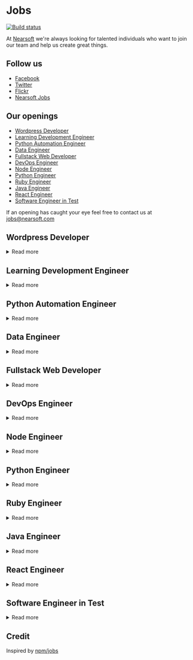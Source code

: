 # Jobs

[![Build status](https://img.shields.io/travis/Nearsoft/jobs.svg)](https://travis-ci.org/Nearsoft/jobs)

At [Nearsoft](https://nearsoft.com) we're always looking for talented individuals who want to join our team and help us create great things.

## Follow us

* [Facebook](https://www.facebook.com/NearsoftInc)
* [Twitter](https://twitter.com/nearsoft)
* [Flickr](https://www.flickr.com/photos/nearsoft)
* [Nearsoft Jobs](http://nearsoftjobs.com)

## Our openings

<!-- yaspeller ignore:start -->

* [Wordpress Developer](#wordpress-developer)
* [Learning Development Engineer](#learning-development-engineer)
* [Python Automation Engineer](#python-automation-engineer)
* [Data Engineer](#data-engineer)
* [Fullstack Web Developer](#fullstack-web-developer)
* [DevOps Engineer](#devops-engineer)
* [Node Engineer](#node-engineer)
* [Python Engineer](#python-engineer)
* [Ruby Engineer](#ruby-engineer)
* [Java Engineer](#java-engineer)
* [React Engineer](#react-engineer)
* [Software Engineer in Test](#software-engineer-in-test)


<!-- yaspeller ignore:end -->

If an opening has caught your eye feel free to contact us at jobs@nearsoft.com



## Wordpress Developer

<details><summary>Read more</summary>
  
We are seeking a candidate with experience in JavaScript, CSS and responsive UI.
The ideal WordPress candidate would have hands-on experience with the WordPress REST API and Advanced Custom Fields (ACF).
  
 </details>
    
    
## Learning Development Engineer 

<details><summary>Read more</summary>
  
### Your responsibilities:

* Research, write, update and create scalable resources, help articles and guides related to online teaching and learning
Analyze data related to pedagogical L&D needs and support services
* Create training programs for face to face and online Teaching and Learning workshops
* Support impact evaluation and measurement processes for L&D
* Build up dev teams from the academy. Work with a client for a couple of months, and then leave a functional team 
* You’ll support us on the development of our junior developers to make progress each week and help them excel in their role and be on the way to become senior developers

### Your skills:

* 5+ years experience building software using multiple tech stacks
* A Passion for education or mentoring
* Proven research skills, excellent analytical skills
* Superior writing skills
* Ability to work independently and deliver results with clear deadlines
* Quick to learn new technologies, methods and work styles
* Shows Interest in learning more about teaching and learning online
* Background in online learning is an advantage

  </details>
 
    
## Python Automation Engineer 

<details><summary>Read more</summary>
  
  * 3-5 years experience in Software Quality with strong demonstrable automation skills in Selenium, Python, PHP or a scripting language used for test regression
* Ability to not only automation but manually test and apply manual tests to regression scripts quickly and seamlessly to sprint tasks
* Junior/Mid-level Agile experience working with onsite and offsite teams within an Agile Development Life Cycle
* Experience leading a small, agile quality team across multiple teams and sprints
* Believe in working with other SCRUM teams and context switching when the team and business needs call for the help.

</details>


## Data Engineer 

<details><summary>Read more</summary>

We looking for a Data Engineer experienced in Python, AWS and Data Integration technologies. 
The CTI Data Engineering team is responsible for designing and developing the Enterprise Data Platform including a Serverless Data Lake and Data Warehouse, core application pipelines, reporting solutions, machine learning and predictive analytics. If you are a critical thinker with a solid track record of developing data solutions and solving complex problems, we want you to join our team! You will play a vital role in designing and developing our next generation datapipelines and data platform. Join the team and prototype new internal and external data product ideas and concepts!

### Responsibilities

* Build and maintain multiple data pipelines to ingest new data sources (APIs, Files, Streaming, Databases, Email, etc.) and support products used by both external users and internal teams
* Optimize infrastructure and pipelines by building DataOps tools to evaluate and automatically monitor data quality, auto-scale serverless infrastructure, and develop data driven pipelines
* Work with our data science and product management teams to design, rapidly prototype, and productize new internal and external data product ideas and capabilities
* Work with the data engineering team to migrate and enhance our existing Pentaho-based ETL pipeline to a new Python-based system and develop a serverlesscloud data lake to augment our existing Snowflake Data Warehouse
* Conquer complex problems by finding new ways to solve with simple, efficient approaches with focus on reliability, scalability, quality and cost of our platforms
* Build processes supporting data transformation, data structures metadata, and workload management
* Collaborate with the team to perform root cause analysis and audit internal and external data and processes to help answer specific business questions

### REQUIREMENTS

* 5+ years of professional data engineering experience
* Strong SQL and Python skills including knowledge of Python libraries / frameworks
* Comfortable working directly with data analytics to bridge business requirements with data engineering
* Experience with AWS tools including EMR/Athena, S3, Kinesis, API Gateway, LAMBDA, Athena, etc.
* Excellent troubleshooting and problem-solving skills
* Experience with workflow management tools (Airflow, Oozie, Azkaban, Luigi, etc.)
* Ability to operate in an agile, entrepreneurial start-up environment, and prioritize
* Excellent communication and teamwork, and a passion to learn
* Experience with Data Integration Technologies (Pentaho, Talend, Informatica, Glue, etc.)
* Experience with Snowflake, Redshift or other MPP databases is a plus
* Familiarity with distributed computing platforms (e.g. Hadoop, Spark, Storm)

</details>


## Fullstack Web Developer

<details><summary>Read more</summary>

The right individual for this role will be a passionate, motivated, and energetic developer who takes initiative, enjoys finding solutions to a varying number of challenges, and takes pride in their work.

### Essential Duties:

* Write code for both front-end and back-end that is reusable, maintainable and extensible.
* Develop intuitive, user-friendly, visually appealing front-end interfaces
* Implement server side logic to integrate with client side elements
* Optimize applications for security, performance, speed and operation on various devices
* Collaborate with other team members
* Design, implement, and maintain data storage solutions while ensuring data integrity and security
* Maintain existing web applications and fix bugs

### Other Duties: 

* Handle multiple tasks simultaneously.
* Participate in proactive team efforts to achieve departmental and company goals.  
* Comply with all safety policies, practices and procedures.
* Report any potential or actual violations of such policies, practices and procedures to Supervisor. 
* Perform other duties as assigned by Management.

### Technical Requirements:

* Proficient understanding and experience with building both front-end and back-end using ASP.Net Core and React and Redux JS
* Experience building Enterprise web applications with extensive exposure to SDLC processes including architecture, design, coding, testing, deployment and support
* Experience to SQL server 2016, creating queries, stored procedures, Views, and database functions
* Develop and implement projects in with MS development stack using SOAP, JSON, C#.Net, ASP.Net Core, ADO.Net, Web API, Entity Framework
* Experience with Javascript, HTML 5, CSS3, Node.Js, Webpack, Babel.
* Experience with Azure DevOps and continuous integration

### Knowledge, Skills, Abilities and Experience:

* 5+ years of database work in MS SQL
* 5+ years of programming in C# 
* 4+ years of ASP.NET and modern front end framework.
* 5+ years Object Oriented design concepts 
* Enjoy a smaller environment, and be able to work under deadline. 
* Strong interpersonal skills, mature judgment to interact effectively with a broad spectrum of people, both individually and in groups.
* Mortgage & Encompass Background is a Plus (Optional)
* Azure Ad OIDC and Azure SQL is a Plus

</details>

## DevOps Engineer

<details><summary>Read more</summary>

### Requirements

* Enterprise public cloud experience such as AWS, Google, MS Azure, etc.
* Experience writing automation scripts such as Python, Bash, Ruby, Powershell etc.
* Experience working with and coding automated configuration and infrastructure deployment management tools such as Puppet, Chef, Salt, Ansible etc.
* Experience implementing systems and application performance monitoring tools (AppDynamics, New Relic, Sensu, Zenoss, Nagios, etc.); Emphasis on developing custom systems and application monitors
* Hands-on experience with operating system administration and tuning including Linux/Unix and/or Microsoft Operating Systems is required
* Hands-on experience implementing centralized log aggregation and search frameworks such as Splunk, ELK, etc.
* Experience with source control management and how they are used in delivery (Git/TFS/CVS) and conforming to Development organization's SDLC standards
* Strong technical and troubleshooting skills to evaluate, recommend and support new technology as it relates to Web-based applications
* Comfort with facilitating collaboration, open communication and reaching across functional borders
* Prior deployment experience working with software development life-cycle and methodology are strongly desired
* Must be a self-starter and motivated to work with people to get the task accomplished, sometimes with minimal supervision
* High level of customer responsiveness, excellent documentation and communication skills and attention to detail

### Preferences

* Minimum 2 years experience configuration and maintaining network and system security: firewalls (including WAF), security logs and audits, proxies, DMZ
* Minimum 2 years experience with networking principles: routing, naming services, port-mapping, protocols, network address translation, DHCP, IP chaining, etc.
* Experience installing, configuring, and tuning application messaging technologies such as ActiveMQ, JMS, RabbitMQ etc.
* Experience with Software Development tracking and collaboration tools (Atlassian Suite etc.)
* Experience with basic database administration: installation, emergency recovery, creating accounts, tuning SQL queries, indexing

</details>


## Node Engineer

<details><summary>Read more</summary>

We are looking for a Software Engineer with experience in delivering Ad tech, Mar tech, and editorial content solutions. As a Software Engineer on the engineering team, you will be working with the engineering, product, data, and analytics teams to design and build modern performance-based marketing systems natively in the cloud.

### Responsibilities

* Collaborate with product; tech teams to design, document and develop solutions
* Deliver quality software on time and to spec
* Participate in peer review process
* Collaborate optimize our tools and process with collaboration

### Requirements

* Command of NodeJS, PHP, Python and comfort working in other languages
* Working knowledge of docker and or other containerization services
* Solid understanding of SQL fundamentals
* Comfortable writing unit tests
* Excellent written and verbal communication skills with an emphasis on collaboration

### Nice to have

* Symfony Framework
* AWS
* Terraform and or CloudFormation
* React.js

</details>


## Python Engineer

<details><summary>Read more</summary>


We are looking for a great communicator and outstanding team player!

* 5+ years developing complex software in multiple languages
* 3 + years using Python and/or JavaScript or proven experience learning new languages incredibly quickly
* C.S./CIS/Systems Mentality
* A deep understanding about request life cycles, system architecture, and user behavior
* Strong understanding of software design fundamentals
* MySQL/PostgreSQL/RDBMS experience. (Just using ORMs doesn't count)
* Someone fun, interesting, and likes to build and hack. Not just software!
* Nice to haves: React.js, Django, NoSQL, Mobile Development or DevOps Experience

</details>


## Ruby Engineer

<details><summary>Read more</summary>



We are looking for an individual who has a deep knowledge of the Ruby on Rails and JavaScript frameworks, has developed scalable Back End services and an agile approach to problem solving.

### You have

* 2+ Years of Ruby on Rails Development and 2+ years developing software in a commercial environment
* Solid experience in building high-performance, reliable and scalable services
* Experience with Ajax based user interfaces
* Experience with our current technology stack is a bonus: Ruby on Rails, React, Git, PostgreSQL
* Shipping/transportation industry experience is a bonus

In addition we want the usual skill set: efficient, organized and follows through on commitments.
You’re intelligent, have great analytical skills and pay attention to detail.
In addition, you’re calm under pressure, have a great work ethic and communicate well.

</details>


## Java Engineer

<details><summary>Read more</summary>



### Required

* Java Core
* JavaEE
* Spring and Spring Boot
* Microservices
* T-SQL and Stored Procedures
* RabbitMQ
* Web Services REST
* JSP
* JavaScript

### Nice to have

* Thrift
* Kafka
* AWS
* Spring Cloud
* Docker
* TypeScript / AngularJS

</details>


## React Engineer

<details><summary>Read more</summary>


### Required Skills

* 5+ years of Software development experience
* 2+ years of React.js development
* Strong experience with modern and vanilla JavaScript techniques including React.js, Redux, and ES6/ES7 features
* Familiarity connecting to Microservices, REST APIs, GraphQL APIs, and other database-driven web applications
* Experience with third-party libraries and APIs
* Modern web security methodologies & familiarity with both relational databases and non-relational databases (NoSQL, Elastic Search, Time Based DB)
* Asynchronous programming including Promises, async/await, and ES7 generators, along with state management using Redux and observables

### Preferred skills & Experience

* Server-side development (Node.js), Docker experience a plus
* Comfort with modern git and GitHub workflows
* Familiar with command line tools with Bash/ZSH (Linux or macOS)

</details>


## Software Engineer in Test

<details><summary>Read more</summary>


The QA Automation Engineer will be a member of QA team that is responsible for creating reusable test software aimed to improve functional test coverage, schedule efficiency and reduce manual test dependency.
The person filling this position will be recognized as a key individual contributor with technical focus on providing QA automation solutions and functional QA support.
Solid software engineering background and previous test automation experience is must.
QA Automation Engineer will work with our Software Quality Assurance & Development teams to design, develop and run system test solutions.

### Key responsibilities

* API, Functional and GUI test automation using open source QA automation framework as Selenium
* Run, maintain and extend automated test coverage using Selenium
* Maintain test suite, specifications, reports etc using test management tools like TestLink, QaTraq, TargetProcess or XStudio
* Define and track quality assurance metrics such as defect densities and open defect counts
* Communicate information effectively cross-functionally
* Provide QA support to internal customers as necessary
* Collaborate with our Engineering teams on best practices, process changes and standards as part of continuous process improvement

### About you

* Minimum 4 years of hands on experience in QA automation for unit, TestNG, functional, Web UI and performance testing for complex client server or high volume web applications
* 2 years coding experience in Java as a developer or test developer. Working knowledge of JSP, Servlets, Spring, MVC and Java enterprise applications
* Minimum 2 years of hands on experience with Selenium
* 2 years of experience in at least one of the API/Unit test automation frameworks. viz. JUnit, TestNG, HttpUnit, HtmlUnit, Mocking frameworks - EasyMock or JMockit
* 2 years of experience in one of the test and Project management tools like - TargetProcess, TestLink, STAF, QaTraq
* Proficient in QA methodologies, and various stages of software quality assurance including black-box/white-box/gray-box, configuration, performance testing, requirements analysis, test planning, reporting/control and root cause analysis
* Test automation development experience, both functional automation and performance automation, using open source tools or Java-based home-grown tools is strongly preferred
* Must have implemented maintainable automation frameworks and test suites using Selenium
* Good understanding of SQL, HTML, CSS, JavaScript, Spring, Hibernate, XML, HTTP, Shell scripting, debugging tools like Firebug, Charles, Internet Explorer Developer tools and code profiling tools like JProfiler
* Experienced in using various bug tracking, source control and build release tools, like JIRA, SVN, Git, Ant, Hudson, Jenkins, TargetProcess, etc.
* Organized and process oriented individual with ability to maintain excellent process/testing/build release documentation and reports
* Previous experience with Hudson/Jenkins is preferred but not required
* Ability to adapt and willingness to learn new technology or techniques

</details>


## Credit

Inspired by [npm/jobs](https://github.com/npm/jobs)
